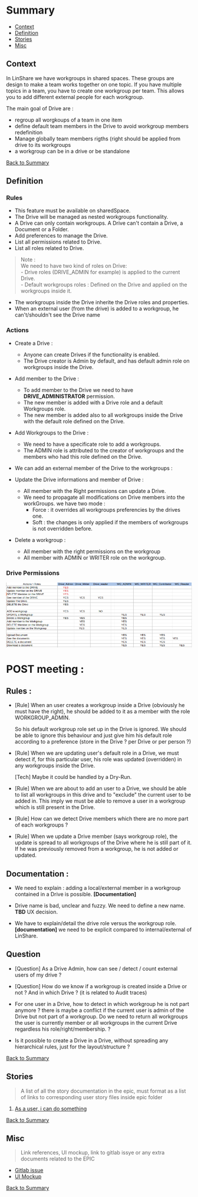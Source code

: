 # Summary

* [Context](#context)
* [Definition](#definition)
* [Stories](#stories)
* [Misc](#misc)

## Context
In LinShare we have workgroups in shared spaces. These groups are design to make a team works together on one topic.
If you have multiple topics in a team, you have to create one workgroup per team. This allows you to add different external people for each workgroup.

The main goal of Drive are :

* regroup all worgkoups of a team in one item
* define default team members in the Drive to avoid workgroup members redefinition 
* Manage globally team members rigths (right should be applied from drive to its workgroups
* a workgroup can be in a drive or be standalone

[Back to Summary](#summary)
## Definition

### Rules

* This feature must be available on sharedSpace. 
* The Drive will be managed as nested workgroups functionality.
* A Drive can only contain workgroups. A Drive can't contain a Drive, a Document or a Folder.
* Add preferences to manage the Drive. 
* List all permissions related to Drive.
* List all roles related to Drive.

> Note : <br>
   We need to have two kind of roles on Drive: <br>
    - Drive roles (DRIVE_ADMIN for example) is applied to the current Drive. <br> 
    - Default workgroups roles : Defined on the Drive and applied on the workgroups inside it. <br>

* The workgroups inside the Drive inherite the Drive roles and properties.
* When an external user (from the drive) is added to a workgroup, he can't/shouldn't see the Drive name

### Actions 

* Create a Drive :
  - Anyone can create Drives if the functionality is enabled.
  - The Drive creator is Admin by default, and has default admin role on workgroups inside the Drive.

* Add member to the Drive :
  -  To add member to the Drive we need to have __DRIVE_ADMINISTRATOR__ permission.
  -  The new member is added with a Drive role and a default Workgroups role.
  -  The new member is added also to all workgroups inside the Drive with the default role defined on the Drive.

* Add Workgroups to the Drive :
  -  We need to have a specificate role to add a workgroups.
  -  The ADMIN role is attributed to the creator of workgroups and the members who had this role defined on the Drive.

* We can add an external member of the Drive to the workgroups :

  
* Update the Drive informations and member of Drive :
  - All member with the Right permissions  can update a Drive.
  - We need to propagate all modifications on Drive members into the workGroups. we have two mode :
       - Force : it overrides all workgroups preferencies by the drives one.
       - Soft : the changes is only applied if the members of workgroups is not overridden before.

* Delete a workgroup :
   - All member with the right permissions on the workgroup
   - All member with ADMIN or WRITER role on the workgroup.

### Drive Permissions 

![permission](./resources/permission.png)


# POST meeting :


## Rules :

* [Rule] When an user creates a workgroup inside a Drive (obviously he must have the right), he should be added to it as a member with the role WORKGROUP_ADMIN.

   So his default workgroup role set up in the Drive is ignored. We should be able to ignore this behaviour and just give him his default role according to a preference (store in the Drive ? per Drive or per person ?)

* [Rule] When we are updating user's default role in a Drive, we must detect if, for this particular user, his role was updated (overridden) in any workgroups inside the Drive.

     [Tech] Maybe it could be handled by a Dry-Run.


* [Rule] When we are about to add an user to a Drive, we should be able to list all workgroups in this drive and to "exclude" the current user to be added in. This imply we must be able to remove a user in a workgroup which is still present in the Drive.

* [Rule] How can we detect Drive members which there are no more part of each workgroups ?

* [Rule] When we update a Drive member (says workgroup role), the update is spread to all workgroups of the Drive where he is still part of it. If he was previously removed from a workgroup, he is not added or updated.

## Documentation : 

* We need to explain : adding a local/external member in a workgroup contained in a Drive is possible. __[Documentation]__

* Drive name is bad, unclear and fuzzy. We need to define a new name. __TBD__ UX decision.

* We have to explain/detail the drive role versus the workgroup role.
 __[documentation]__ we need to be explicit compared to internal/external of LinShare.


## Question 

* [Question] As a Drive Admin, how can see / detect / count external users of my drive ?

* [Question] How do we know if a workgroup is created inside a Drive or not ? And in which Drive ? (it is related to Audit traces)

* For one user in a Drive, how to detect in which workgroup he is not part anymore ? there is maybe a conflict if the current user is admin of the Drive but not part of a workgroup. Do we need to return all workgroups the user is currently member or all workgroups in the current Drive regardless his role/right/membership. ?

* Is it possible to create a Drive in a Drive, without spreading any hierarchical rules, just for the layout/structure ?



[Back to Summary](#summary)
## Stories

> A list of all the story documentation in the epic, must format as a list of links to corresponding user story files inside epic folder

1. [As a user, i can do something](./link-to-the-file.md)

[Back to Summary](#summary)

## Misc

> Link references, UI mockup, link to gitlab issye or any extra documents related to the EPIC

* [Gitlab issue]()
* [UI Mockup]()

[Back to Summary](#summary)
